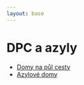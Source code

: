 ```yaml
---
layout: base
---
```


# DPC a azyly

* [Domy na půl cesty](https://www.azylovedomy.cz/?stranka=databaze)
* [Azylové domy](https://www.azylovedomy.cz/?stranka=databaze)
